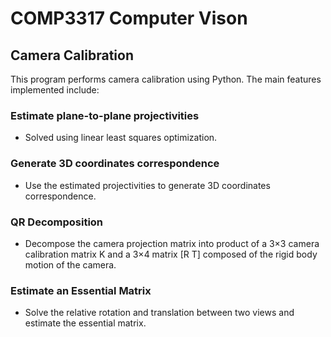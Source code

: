 # COMP3317 Computer Vison
## Camera Calibration

This program performs camera calibration using Python. The main features implemented include:

### Estimate plane-to-plane projectivities
- Solved using linear least squares optimization.

### Generate 3D coordinates correspondence
- Use the estimated projectivities to generate 3D coordinates correspondence.

### QR Decomposition
- Decompose the camera projection matrix into product of a 3×3 camera calibration matrix K and a 3×4 matrix [R T] composed of the rigid body motion of the camera.

### Estimate an Essential Matrix
- Solve the relative rotation and translation between two views and estimate the essential matrix.
